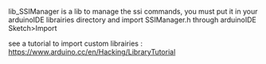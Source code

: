 lib_SSIManager is a lib to manage the ssi commands, 
you must put it in your arduinoIDE librairies directory and import SSIManager.h through arduinoIDE Sketch>Import

see a tutorial to import custom librairies :
https://www.arduino.cc/en/Hacking/LibraryTutorial